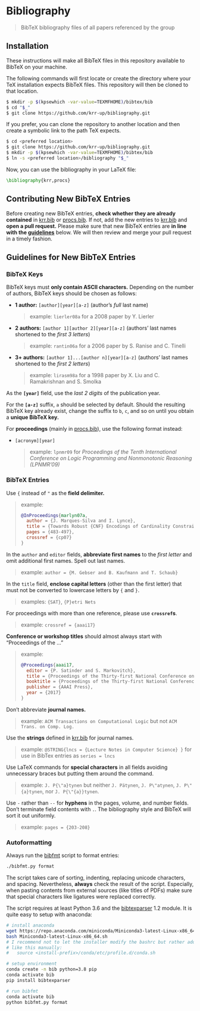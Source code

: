 # Bibliography

> BibTeX bibliography files of all papers referenced by the group

## Installation

These instructions will make all BibTeX files in this repository available to BibTeX on your machine.

The following commands will first locate or create the directory where your TeX installation expects BibTeX files.
This repository will then be cloned to that location.

```sh
$ mkdir -p $(kpsewhich -var-value=TEXMFHOME)/bibtex/bib
$ cd "$_"
$ git clone https://github.com/krr-up/bibliography.git
```

If you prefer, you can clone the repository to another location and then create a symbolic link to the path TeX expects.

```sh
$ cd <preferred location>
$ git clone https://github.com/krr-up/bibliography.git
$ mkdir -p $(kpsewhich -var-value=TEXMFHOME)/bibtex/bib
$ ln -s <preferred location>/bibliography "$_"
```

Now, you can use the bibliography in your LaTeX file:

```latex
\bibliography{krr,procs}
```

## Contributing New BibTeX Entries

Before creating new BibTeX entries, **check whether they are already contained** in [krr.bib] or [procs.bib].
If not, add the new entries to [krr.bib] and **open a pull request.**
Please make sure that new BibTeX entries are **in line with the [guidelines](#guidelines-for-new-bibtex-entries)** below.
We will then review and merge your pull request in a timely fashion.

## Guidelines for New BibTeX Entries

### BibTeX Keys

BibTeX keys must **only contain ASCII characters.**
Depending on the number of authors, BibTeX keys should be chosen as follows:

- **1 author:** `[author][year][a-z]` (author’s *full* last name)

  > example: `lierler08a` for a 2008 paper by Y. Lierler
- **2 authors:** `[author 1][author 2][year][a-z]` (authors’ last names shortened to the *first 3 letters*)

  > example: `rantin06a` for a 2006 paper by S. Ranise and C. Tinelli
- **3+ authors:** `[author 1]...[author n][year][a-z]` (authors’ last names shortened to the *first 2 letters*)

  > example: `lirasm98a` for a 1998 paper by X. Liu and C. Ramakrishnan and S. Smolka

As the **`[year]`** field, use the *last 2 digits* of the publication year.

For the **`[a-z]`** suffix, `a` should be selected by default.
Should the resulting BibTeX key already exist, change the suffix to `b`, `c`, and so on until you obtain a **unique BibTeX key.**

For **proceedings** (mainly in [procs.bib]), use the following format instead:

- `[acronym][year]`

  > example: `lpnmr09` for *Proceedings of the Tenth International Conference on Logic Programming and Nonmonotonic Reasoning (LPNMR’09)*

### BibTeX Entries

Use `{` instead of `"` as the **field delimiter.**

> example:
> ```bibtex
> @InProceedings{marlyn07a,
>   author = {J. Marques-Silva and I. Lynce},
>   title = {Towards Robust {CNF} Encodings of Cardinality Constraints},
>   pages = {483-497},
>   crossref = {cp07}
> }
> ```

In the `author` and `editor` fields, **abbreviate first names** to the *first letter* and omit additional first names.
Spell out last names.

> example: `author = {M. Gebser and B. Kaufmann and T. Schaub}`

In the `title` field, **enclose capital letters** (other than the first letter) that must not be converted to lowercase letters by `{` and `}`.

> examples: `{SAT}`, `{P}etri Nets`

For proceedings with more than one reference, please use **`crossref`s**.

> example: `crossref = {aaai17}`

**Conference or workshop titles** should almost always start with “Proceedings of the …”

> example:
> ```bibtex
> @Proceedings{aaai17,
>   editor = {P. Satinder and S. Markovitch},
>   title = {Proceedings of the Thirty-first National Conference on Artificial Intelligence (AAAI'17)},
>   booktitle = {Proceedings of the Thirty-first National Conference on Artificial Intelligence (AAAI'17)},
>   publisher = {AAAI Press},
>   year = {2017}
> }
> ```

Don’t abbreviate **journal names.**

> example: `ACM Transactions on Computational Logic` but not `ACM Trans. on Comp. Log.`

Use the **strings** defined in [krr.bib] for journal names.

> example: `@STRING{lncs = {Lecture Notes in Computer Science} }` for use in BibTex entries as `series = lncs`

Use LaTeX commands for **special characters** in all fields avoiding unnecessary braces but putting them around the command.

> example: `J. P{\"a}tynen` but neither `J. Pätynen`, `J. P\"atynen`, `J. P\"{a}tynen`, nor `J. P{\"{a}}tynen`.

Use `-` rather than `--` for **hyphens** in the pages, volume, and number fields.
Don’t terminate field contents with `.`.
The bibliography style and BibTeX will sort it out uniformly.

> example: `pages = {203-208}`

### Autoformatting

Always run the [bibfmt] script to format entries:
```sh
./bibfmt.py format
```

The script takes care of sorting, indenting, replacing unicode characters, and spacing.
Nevertheless, **always** check the result of the script.
Especially, when pasting contents from external sources (like titles of PDFs)
make sure that special characters like ligatures were replaced correctly.

The script requires at least Python 3.6 and the [bibtexparser] 1.2 module.
It is quite easy to setup with anaconda:
```sh
# install anaconda
wget https://repo.anaconda.com/miniconda/Miniconda3-latest-Linux-x86_64.sh
bash Miniconda3-latest-Linux-x86_64.sh
# I recommend not to let the installer modify the bashrc but rather add a line
# like this manually:
#   source <install-prefix>/conda/etc/profile.d/conda.sh

# setup environment
conda create -n bib python=3.8 pip
conda activate bib
pip install bibtexparser

# run bibfmt
conda activate bib
python bibfmt.py format
```

[krr.bib]: krr.bib
[procs.bib]: procs.bib
[bibfmt]: bibfmt.py
[bibtexparser]: https://github.com/sciunto-org/python-bibtexparser
